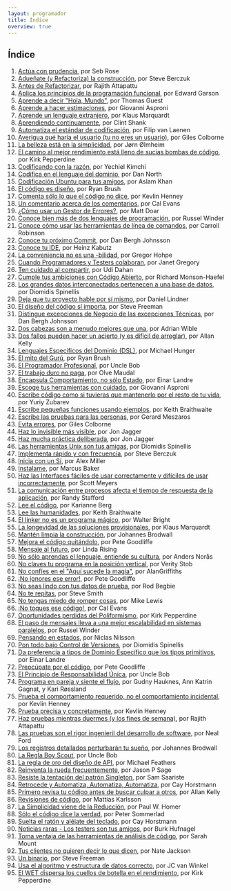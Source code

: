 ```yaml
---
layout: programador
title: Índice
overview: true
---
```


## Índice

1. [Actúa con prudencia](actua-con-prudencia.html), por Seb Rose
2. [Adueñate (y Refactoriza) la construcción](aduenate-build.html), por Steve Berczuk
3. [Antes de Refactorizar](antes-de-refactorizar.html), por Rajith Attapattu
4. [Aplica los principios de la programación funcional](aplica-programacion-funcional.html), por Edward Garson
5. [Aprende a decir "Hola, Mundo"](aprende-decir-hola-mundo.html), por Thomas Guest
6. [Aprende a hacer estimaciones](aprende-estimaciones.html), por Giovanni Asproni
7. [Aprende un lenguaje extranjero](aprende-lenguaje-extranjero.html), por Klaus Marquardt
8. [Aprendiendo continuamente](aprendiendo-continuamente.html), por Clint Shank
9. [Automatiza el estándar de codificación](automatiza-estandar-codificacion.html), por Filip van Laenen
10. [Averigua qué haría el usuario (tu no eres un usuario)](averigua-que-haria-usuario.html), por Giles Colborne
11. [La belleza está en la simplicidad](belleza-simplicidad.html), por Jørn Ølmheim
12. [El camino al mejor rendimiento está lleno de sucias bombas de código](camino-al-rendimiento-bombas-codigo.html), por Kirk Pepperdine
13. [Codificando con la razón](codifica-con-la-razon.html), por Yechiel Kimchi
14. [Codifica en el lenguaje del dominio](codifica-en-lenguaje-del-dominio.html), por Dan North
15. [Codificación Ubuntu para tus amigos](codificacion-ubuntu.html), por Aslam Khan
16. [El código es diseño](codigo-es-disenno.html), por Ryan Brush
17. [Comenta sólo lo que el código no dice](comenta-codigo-no-dice.html), por Kevlin Henney
18. [Un comentario acerca de los comentarios](comentario-acerca-de-comentarios.html), por Cal Evans
19. [¿Cómo usar un Gestor de Errores?](como-usar-bug-tracker.html), por Matt Doar
20. [Conoce bien más de dos lenguajes de programación](conoce-bien-dos-lenguajes.html), por Russel Winder
21. [Conoce cómo usar las herramientas de línea de comandos](conoce-como-usar-linea-comando.html), por Carroll Robinson
22. [Conoce tu próximo Commit](conoce-proximo-commit.html), por Dan Bergh Johnsson
23. [Conoce tu IDE](conoce-tu-ide.html), por Heinz Kabutz
24. [La conveniencia no es una -bilidad](conveniencia.html), por Gregor Hohpe
25. [Cuando Programadores y Testers colaboran](cuando-programadores-testers-colaboran.html), por Janet Gregory
26. [Ten cuidado al compartir](cuidado-al-compartir.html), por Udi Dahan
27. [Cumple tus ambiciones con Código Abierto](cumple-ambiciones-con-codigo-abierto.html), por Richard Monson-Haefel
28. [Los grandes datos interconectados pertenecen a una base de datos](datos-interconectados-pertenecen-base-de-datos.html), por Diomidis Spinellis
29. [Deja que tu proyecto hable por sí mismo](deja-proyecto-hable-por-si-mismo.html), por Daniel Lindner
30. [El diseño del código sí importa](diseno-en-codigo-importa.html), por Steve Freeman
31. [Distingue excepciones de Negocio de las excepciones Técnicas](distingue-excepciones-negocio-tecnicas.html), por Dan Bergh Johnsson
32. [Dos cabezas son a menudo mejores que una](dos-cabezas-mejor-una.html), por Adrian Wible
33. [Dos fallos pueden hacer un acierto (y es difícil de arreglar)](dos-fallos-pueden-hacer-acierto.html), por Allan Kelly
34. [Lenguajes Específicos del Dominio (DSL)](dsl.html), por Michael Hunger
35. [El mito del Gurú](el-mito-del-guru.html), por Ryan Brush
36. [El Programador Profesional](el-programador-profesional.html), por Uncle Bob
37. [El trabajo duro no paga](el-trabajo-duro-no-paga.html), por Olve Maudal
38. [Encapsula Comportamiento, no sólo Estado](encapsula-comportamiento.html), por Einar Landre
39. [Escoge tus herramientas con cuidado](escoge-herramientas-con-cuidado.html), por Giovanni Asproni
40. [Escribe código como si tuvieras que mantenerlo por el resto de tu vida](escribe-codigo-mantenerlo-por-vida.html), por Yuriy Zubarev
41. [Escribe pequeñas funciones usando ejemplos](escribe-funciones-con-ejemplos.html), por Keith Braithwaite
42. [Escribe las pruebas para las personas](escribe-pruebas-para-personas.html), por Gerard Meszaros
43. [Evita errores](evita-errores.html), por Giles Colborne
44. [Haz lo invisible más visible](haz-lo-invisible-mas-visible.html), por Jon Jagger
45. [Haz mucha práctica deliberada](haz-mucha-practica-deliberada.html), por Jon Jagger
46. [Las herramientas Unix son tus amigas](herramientas-unix-amigas.html), por Diomidis Spinellis
47. [Implementa rápido y con frecuencia](implementa-rapido-y-con-frecuencia.html), por Steve Berczuk
48. [Inicia con un Sí](inicia-con-un-si.html), por Alex Miller
49. [Instalame](instalame.html), por Marcus Baker
50. [Haz las Interfaces fáciles de usar correctamente y difíciles de usar incorrectamente](interfaces-faciles-usar.html), por Scott Meyers
51. [La comunicación entre procesos afecta el tiempo de respuesta de la aplicación](ipc-afecta.html), por Randy Stafford
52. [Lee el código](lee-el-codigo.html), por Karianne Berg
53. [Lee las humanidades](lee-humanidades.html), por Keith Braithwaite
54. [El linker no es un programa mágico](linker-no-magico.html), por Walter Bright
55. [La longevidad de las soluciones provisionales](longevidad-soluciones-provisionales.html), por Klaus Marquardt
56. [Mantén limpia la construcción](manten-limpia-construccion.html), por Johannes Brodwall
57. [Mejora el código quitándolo](mejora-codigo-quitandolo.html), por Pete Goodliffe
58. [Mensaje al futuro](mensaje-al-futuro.html), por Linda Rising
59. [No sólo aprendas el lenguaje, entiende su cultura](no-aprendas-lenguaje-entiende-su-cultura.html), por Anders Norås
60. [No claves tu programa en la posición vertical](no-claves-programa.html), por Verity Stob
61. [No confíes en el "Aquí sucede la magia"](no-confies-magia.html), por AlanGriffiths
62. [¡No ignores ese error!](no-ignores-error.html), por Pete Goodliffe
63. [No seas lindo con tus datos de prueba](no-seas-lindo-pruebas.html), por Rod Begbie
64. [No te repitas](no-te-repitas.html), por Steve Smith
65. [No tengas miedo de romper cosas](no-tengas-miedo-de-romper-cosas.html), por Mike Lewis
66. [¡No toques ese código!](no-toques-ese-codigo.html), por Cal Evans
67. [Oportunidades perdidas del Poliformismo](oportunidades-perdidas-polimorfismo.html), por Kirk Pepperdine
68. [El paso de mensajes lleva a una mejor escalabilidad en sistemas paralelos](paso-mensajes-mejor-escalabilidad.html), por Russel Winder
69. [Pensando en estados](pensando-en-estados.html), por Niclas Nilsson
70. [Pon todo bajo Control de Versiones](pon-todo-bajo-control-de-versiones.html), por Diomidis Spinellis
71. [Da preferencia a tipos de Dominio Específico que los tipos primitivos](preferencia-tipos-dominio-especifico.html), por Einar Landre
72. [Preocúpate por el código](preocupate-por-el-codigo.html), por Pete Goodliffe
73. [El Principio de Responsabilidad Única](principio-responsabilidad-unica.html), por Uncle Bob
74. [Programa en pareja y siente el flujo](programa-en-pareja-siente-flujo.html), por Gudny Hauknes, Ann Katrin Gagnat, y Kari Røssland 
75. [Prueba el comportamiento requerido, no el comportamiento incidental](prueba-comportamiento-requerido-no-incidental.html), por Kevlin Henney
76. [Prueba precisa y concretamente](prueba-precisa-concretamente.html), por Kevlin Henney
77. [Haz pruebas mientras duermes (y los fines de semana)](pruebas-fin-de-semana.html), por Rajith Attapattu
78. [Las pruebas son el rigor ingenieril del desarrollo de software](pruebas-son-rigor-ingenieril.html), por Neal Ford
79. [Los registros detallados perturbarán tu sueño](registros-detallados-quitaran-sueno.html), por Johannes Brodwall
80. [La Regla Boy Scout](regla-boy-scout.html), por Uncle Bob
81. [La regla de oro del diseño de API](regla-oro-api.html), por Michael Feathers
82. [Reinventa la rueda frecuentemente](reinventa-rueda-frecuentemente.html), por Jason P Sage
83. [Resiste la tentación del patrón Singleton](resiste-tentacion-singleton.html), por Sam Saariste
84. [Retrocede y Automatiza, Automatiza, Automatiza](retrocede-automatiza.html), por Cay Horstmann
85. [Primero revisa tu código antes de buscar culpar a otros](revisa-tu-codigo.html), por Allan Kelly
86. [Revisiones de código](revisiones-codigo.html), por Mattias Karlsson
87. [La Simplicidad viene de la Reducción](simplicidad-reduccion.html), por Paul W. Homer
88. [Sólo el código dice la verdad](solo-codigo-dice-verdad.html), por Peter Sommerlad
89. [Suelta el ratón y aléjate del teclado](suelta-raton-alejate-teclado.html), por Cay Horstmann
90. [Noticias raras - Los testers son tus amigos](testers-amigos.html), por Burk Hufnagel
91. [Toma ventaja de las herramientas de análisis de código](toma-ventaja-analisis-codigo.html), por Sarah Mount
92. [Tus clientes no quieren decir lo que dicen](tus-clientes.html), por Nate Jackson
93. [Un binario](un-binario.html), por Steve Freeman
94. [Usa el algoritmo y estructura de datos correcto](usa-algoritmo-estructura-de-datos-correcto.html), por JC van Winkel
95. [El WET dispersa los cuellos de botella en el rendimiento](wet-dispersa-cuellos-de-botella.html), por Kirk Pepperdine
